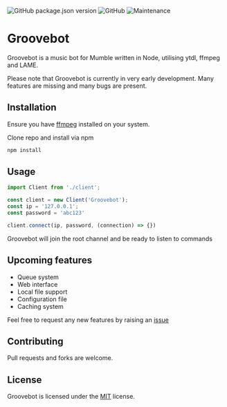 ![GitHub package.json version](https://img.shields.io/github/package-json/v/strid3r2442/groovebot?color=red&style=flat-square)
![GitHub](https://img.shields.io/github/license/strid3r2442/groovebot?style=flat-square)
![Maintenance](https://img.shields.io/maintenance/no/2020?style=flat-square)

# Groovebot

Groovebot is a music bot for Mumble written in Node, utilising ytdl, ffmpeg and LAME.

Please note that Groovebot is currently in very early development. Many features are missing and many bugs are present.

## Installation
Ensure you have [ffmpeg](http://www.ffmpeg.org/) installed on your system.

Clone repo and install via npm

```bash
npm install
```

## Usage

```typescript
import Client from './client';

const client = new Client('Groovebot');
const ip = '127.0.0.1';
const password = 'abc123'

client.connect(ip, password, (connection) => {})
```

Groovebot will join the root channel and be ready to listen to commands

## Upcoming features

* Queue system
* Web interface
* Local file support
* Configuration file
* Caching system

Feel free to request any new features by raising an [issue](https://github.com/Strid3r2442/groovebot/issues/new)

## Contributing
Pull requests and forks are welcome.

## License
Groovebot is licensed under the [MIT](https://choosealicense.com/licenses/mit/) license.
